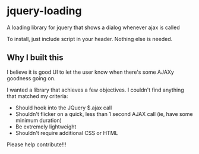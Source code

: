 jquery-loading
==============

A loading library for jquery that shows a dialog whenever ajax is called

To install, just include script in your header.  Nothing else is needed.


Why I built this
----------------

I believe it is good UI to let the user know when there's some AJAXy goodness going on.

I wanted a library that achieves a few objectives.  I couldn't find anything that matched my criteria:

+ Should hook into the JQuery $.ajax call
+ Shouldn't flicker on a quick, less than 1 second AJAX call (ie, have some minimum duration)
+ Be extremely lightweight
+ Shouldn't require additional CSS or HTML


Please help contribute!!!